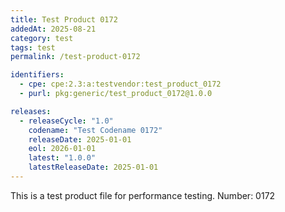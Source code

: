 ```yaml
---
title: Test Product 0172
addedAt: 2025-08-21
category: test
tags: test
permalink: /test-product-0172

identifiers:
  - cpe: cpe:2.3:a:testvendor:test_product_0172
  - purl: pkg:generic/test_product_0172@1.0.0

releases:
  - releaseCycle: "1.0"
    codename: "Test Codename 0172"
    releaseDate: 2025-01-01
    eol: 2026-01-01
    latest: "1.0.0"
    latestReleaseDate: 2025-01-01
---
```


This is a test product file for performance testing. Number: 0172
